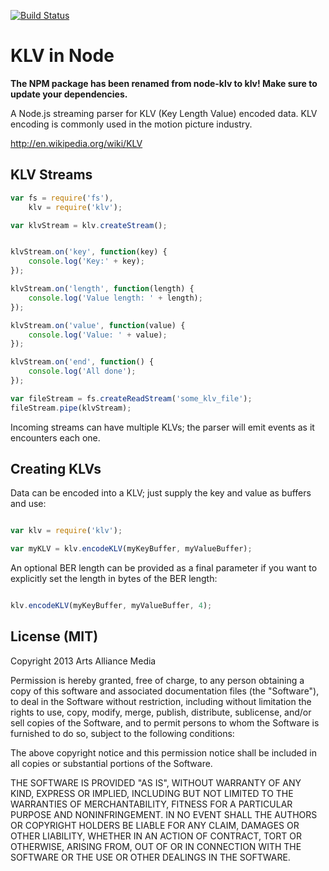 [![Build Status](https://travis-ci.org/artsalliancemedia/node-klv.png)](http://travis-ci.org/artsalliancemedia/node-klv)

KLV in Node
===================

**The NPM package has been renamed from node-klv to klv! Make sure to update your dependencies.**

A Node.js streaming parser for KLV (Key Length Value) encoded data. KLV encoding is commonly used in the motion picture industry.

http://en.wikipedia.org/wiki/KLV

KLV Streams
-----------

```javascript
var fs = require('fs'),
    klv = require('klv');

var klvStream = klv.createStream();


klvStream.on('key', function(key) {
	console.log('Key:' + key);
});

klvStream.on('length', function(length) {
	console.log('Value length: ' + length);
});

klvStream.on('value', function(value) {
	console.log('Value: ' + value);
});

klvStream.on('end', function() {
	console.log('All done');
});

var fileStream = fs.createReadStream('some_klv_file');
fileStream.pipe(klvStream);
```

Incoming streams can have multiple KLVs; the parser will emit events as it encounters each one.

Creating KLVs
-------------

Data can be encoded into a KLV; just supply the key and value as buffers and use:

```javascript

var klv = require('klv');

var myKLV = klv.encodeKLV(myKeyBuffer, myValueBuffer);
```

An optional BER length can be provided as a final parameter if you want to explicitly set the length in bytes of the BER length:

```javascript

klv.encodeKLV(myKeyBuffer, myValueBuffer, 4);

```

License (MIT)
-------------

Copyright 2013 Arts Alliance Media

Permission is hereby granted, free of charge, to any person obtaining a copy of this software and associated documentation files (the "Software"), to deal in the Software without restriction, including without limitation the rights to use, copy, modify, merge, publish, distribute, sublicense, and/or sell copies of the Software, and to permit persons to whom the Software is furnished to do so, subject to the following conditions:

The above copyright notice and this permission notice shall be included in all copies or substantial portions of the Software.

THE SOFTWARE IS PROVIDED "AS IS", WITHOUT WARRANTY OF ANY KIND, EXPRESS OR IMPLIED, INCLUDING BUT NOT LIMITED TO THE WARRANTIES OF MERCHANTABILITY, FITNESS FOR A PARTICULAR PURPOSE AND NONINFRINGEMENT. IN NO EVENT SHALL THE AUTHORS OR COPYRIGHT HOLDERS BE LIABLE FOR ANY CLAIM, DAMAGES OR OTHER LIABILITY, WHETHER IN AN ACTION OF CONTRACT, TORT OR OTHERWISE, ARISING FROM, OUT OF OR IN CONNECTION WITH THE SOFTWARE OR THE USE OR OTHER DEALINGS IN THE SOFTWARE.